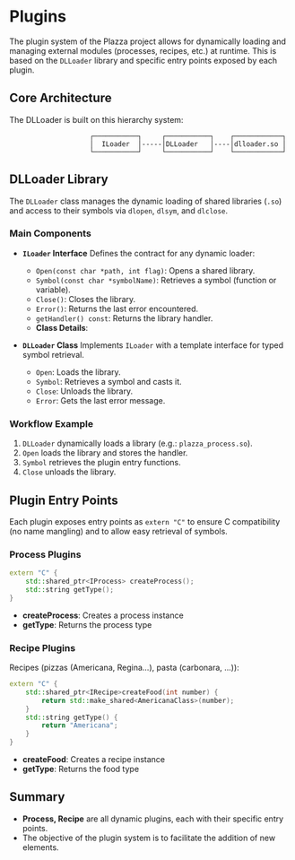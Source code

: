 # Plugins

The plugin system of the Plazza project allows for dynamically loading and managing external modules (processes, recipes, etc.) at runtime. This is based on the `DLLoader` library and specific entry points exposed by each plugin.

## Core Architecture

The DLLoader is built on this hierarchy system:

```
                    ┌───────────┐     ┌───────────┐    ┌────────────┐
                    │  ILoader  │-----│DLLoader   │----│dlloader.so │
                    └───────────┘     └───────────┘    └────────────┘

```

## DLLoader Library

The `DLLoader` class manages the dynamic loading of shared libraries (`.so`) and access to their symbols via `dlopen`, `dlsym`, and `dlclose`.

### Main Components

- **`ILoader` Interface**
  Defines the contract for any dynamic loader:
  - `Open(const char *path, int flag)`: Opens a shared library.
  - `Symbol(const char *symbolName)`: Retrieves a symbol (function or variable).
  - `Close()`: Closes the library.
  - `Error()`: Returns the last error encountered.
  - `getHandler() const`: Returns the library handler.
  - **Class Details**:

- **`DLLoader` Class**
  Implements `ILoader` with a template interface for typed symbol retrieval.
  - `Open`: Loads the library.
  - `Symbol`: Retrieves a symbol and casts it.
  - `Close`: Unloads the library.
  - `Error`: Gets the last error message.

### Workflow Example

1. `DLLoader` dynamically loads a library (e.g.: `plazza_process.so`).
2. `Open` loads the library and stores the handler.
3. `Symbol` retrieves the plugin entry functions.
4. `Close` unloads the library.

## Plugin Entry Points

Each plugin exposes entry points as `extern "C"` to ensure C compatibility (no name mangling) and to allow easy retrieval of symbols.

### Process Plugins


```cpp
extern "C" {
    std::shared_ptr<IProcess> createProcess();
    std::string getType();
}
```

- **createProcess**: Creates a process instance
- **getType**: Returns the process type

### Recipe Plugins

Recipes (pizzas (Americana, Regina...), pasta (carbonara, ...)):

```cpp
extern "C" {
    std::shared_ptr<IRecipe>createFood(int number) {
        return std::make_shared<AmericanaClass>(number);
    }
    std::string getType() {
        return "Americana";
    }
}
```

- **createFood**: Creates a recipe instance
- **getType**: Returns the food type

## Summary

- **Process, Recipe** are all dynamic plugins, each with their specific entry points.
- The objective of the plugin system is to facilitate the addition of new elements.

